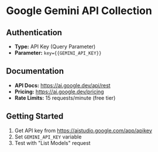 # Google Gemini API Collection

## Authentication
- **Type:** API Key (Query Parameter)
- **Parameter:** `key={{GEMINI_API_KEY}}`

## Documentation
- **API Docs:** https://ai.google.dev/api/rest
- **Pricing:** https://ai.google.dev/pricing
- **Rate Limits:** 15 requests/minute (free tier)

## Getting Started
1. Get API key from https://aistudio.google.com/app/apikey
2. Set `GEMINI_API_KEY` variable
3. Test with "List Models" request